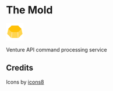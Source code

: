 The Mold
========

![icon]

Venture API command processing service


Credits
-------

Icons by [icons8](https://icons8.com)

[icon]: icons8-beeswax-2-48.png
[logo]: logo.png 
